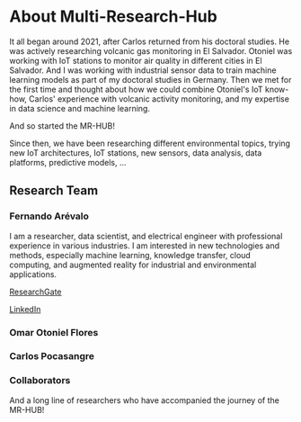 # About Multi-Research-Hub

It all began around 2021, after Carlos returned from his doctoral studies. He was actively researching volcanic gas monitoring in El Salvador. 
Otoniel was working with IoT stations to monitor air quality in different cities in El Salvador.
And I was working with industrial sensor data to train machine learning models as part of my doctoral studies in Germany. 
Then we met for the first time and thought about how we could combine Otoniel's IoT know-how, Carlos' experience with volcanic activity monitoring,
and my expertise in data science and machine learning.

And so started the MR-HUB! 

Since then, we have been researching different environmental topics, trying new IoT architectures, IoT stations, new sensors, data analysis, data platforms, predictive models, ...
## Research Team

### Fernando Arévalo
I am a researcher, data scientist, and electrical engineer with professional experience in various industries. 
I am interested in new technologies and methods, especially machine learning, knowledge transfer, cloud computing, 
and augmented reality for industrial and environmental applications.

[ResearchGate](https://www.researchgate.net/profile/Fernando-Arevalo-4)

[LinkedIn](https://www.linkedin.com/in/fernando-ar%C3%A9valo-b4677938/)

### Omar Otoniel Flores


### Carlos Pocasangre


### Collaborators
And a long line of researchers who have accompanied the journey of the MR-HUB!